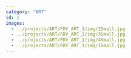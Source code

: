 ```yaml
---
category: "ART"
id: 1
images:
  - ../projects/ART/FDV_ART_1/img/2Small.jpg
  - ../projects/ART/FDV_ART_1/img/3Small.jpg
  - ../projects/ART/FDV_ART_1/img/4Small.jpg
  - ../projects/ART/FDV_ART_1/img/1Small.jpg
---
```

